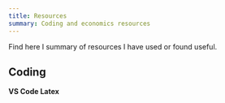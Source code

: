 ```yaml
---
title: Resources
summary: Coding and economics resources
---
```


Find here I summary of resources I have used or found useful.

## Coding
<table width="100%">
<tbody>
<tr>
<strong>VS Code<strog>
</tr>
<tr>

</tr>
<tr>
<strong>Latex<strong>
</tr>
<tr>

<tr>
</tbody>